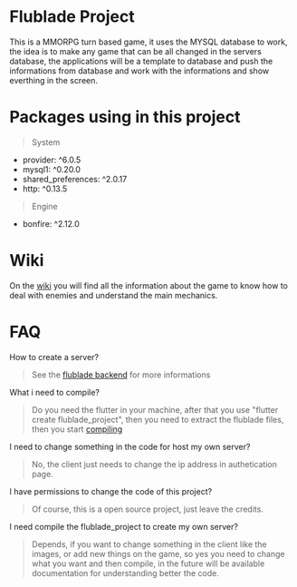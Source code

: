 # Flublade Project

This is a MMORPG turn based game, it uses the MYSQL database to work, the idea is to make any game that can be all changed in the servers database, the applications will be a template to database and push the informations from database and work with the informations and show everthing in the screen.

# Packages using in this project

> System
- provider: ^6.0.5
- mysql1: ^0.20.0
- shared_preferences: ^2.0.17
- http: ^0.13.5
> Engine
- bonfire: ^2.12.0

# Wiki

On the [wiki](https://github.com/LeandroTheDev/flublade_project/wiki) you will find all the information about the game to know how to deal with enemies and understand the main mechanics.

# FAQ

How to create a server?
> See the [flublade backend](https://github.com/LeandroTheDev/flublade_backend) for more informations

What i need to compile?
> Do you need the flutter in your machine, after that you use "flutter create flublade_project", then you need to extract the flublade files, then you start [compiling](https://docs.flutter.dev/deployment/android)

I need to change something in the code for host my own server?
> No, the client just needs to change the ip address in authetication page.

I have permissions to change the code of this project?
> Of course, this is a open source project, just leave the credits.

I need compile the flublade_project to create my own server?
> Depends, if you want to change something in the client like the images, or add new things on the game, so yes you need to change what you want and then compile, in the future will be available documentation for understanding better the code.
